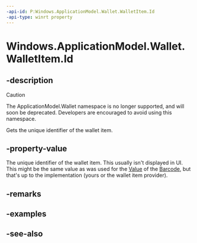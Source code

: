 ```yaml
---
-api-id: P:Windows.ApplicationModel.Wallet.WalletItem.Id
-api-type: winrt property
---
```


<!-- Property syntax
public string Id { get; }
-->

# Windows.ApplicationModel.Wallet.WalletItem.Id

## -description
> [!CAUTION]
> The ApplicationModel.Wallet namespace is no longer supported, and will soon be deprecated. Developers are encouraged to avoid using this namespace.

Gets the unique identifier of the wallet item.

## -property-value
The unique identifier of the wallet item. This usually isn't displayed in UI. This might be the same value as was used for the [Value](walletbarcode_value.md) of the [Barcode](walletitem_barcode.md), but that's up to the implementation (yours or the wallet item provider).

## -remarks

## -examples

## -see-also
